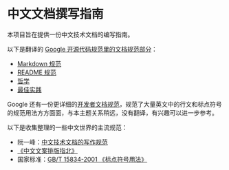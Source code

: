# 中文文档撰写指南

本项目旨在提供一份中文技术文档的编写指南。

以下是翻译的 [Google 开源代码规范里的文档规范部分](https://github.com/google/styleguide/tree/gh-pages/docguide)：
* [Markdown 规范](markdown.md)
* [README 规范](READMEs.md)
* [哲学](philosophy.md)
* [最佳实践](best_practices.md)

Google 还有一份更详细的[开发者文档规范](https://developers.google.com/style)，规范了大量英文中的行文和标点符号的规范用法方方面面，与本主题关系稍远，没有翻译，有兴趣可以进一步参考。

以下是收集整理的一些中文世界的主流规范：

* 阮一峰：[中文技术文档的写作规范](https://github.com/ruanyf/document-style-guide)
* [《中文文案排版指北》](https://github.com/sparanoid/chinese-copywriting-guidelines/blob/master/README.zh-CN.md)
* 国家标准：[GB/T 15834-2001 《标点符号用法》](http://www.moe.gov.cn/ewebeditor/uploadfile/2015/01/13/20150113091548267.pdf)
